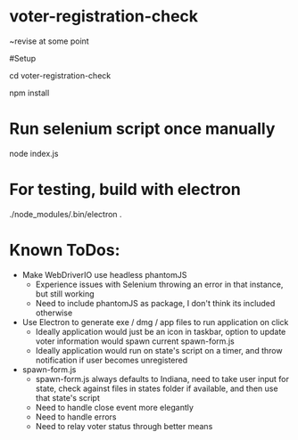 # voter-registration-check
~revise at some point

#Setup

cd voter-registration-check

npm install


# Run selenium script once manually
node index.js


# For testing, build with electron

./node_modules/.bin/electron .


# Known ToDos:

* Make WebDriverIO use headless phantomJS
  * Experience issues with Selenium throwing an error in that instance, but still working
  * Need to include phantomJS as package, I don't think its included otherwise
* Use Electron to generate exe / dmg / app files to run application on click
  * Ideally application would just be an icon in taskbar, option to update voter information would spawn current spawn-form.js
  * Ideally application would run on state's script on a timer, and throw notification if user becomes unregistered
* spawn-form.js
  * spawn-form.js always defaults to Indiana, need to take user input for state, check against files in states folder if available, and then use that state's script
  * Need to handle close event more elegantly
  * Need to handle errors
  * Need to relay voter status through better means
